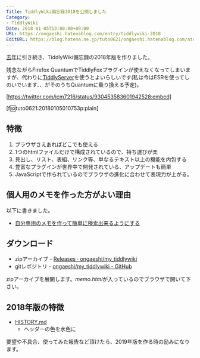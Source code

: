 ```yaml
---
Title: TiddlyWiki備忘録2018を公開しました
Category:
- TiddlyWiki
Date: 2018-01-05T13:00:00+09:00
URL: https://ongaeshi.hatenablog.com/entry/tiddlywiki-2018
EditURL: https://blog.hatena.ne.jp/tuto0621/ongaeshi.hatenablog.com/atom/entry/8599973812331685823
---
```


[去年](http://ongaeshi.hatenablog.com/entry/tiddlywiki-2017)に引き続き、TiddlyWiki備忘録の2018年版を作りました。

残念ながらFirefox QuantumでTiddlyFoxプラグインが使えなくなってしまいますが、代わりに[TiddlyServer](https://github.com/Arlen22/TiddlyServer)を使うとよいらしいです(私は今はESRを使ってしのいでいます、、がそのうちQuantumに乗り換える予定)。

[https://twitter.com/icm7216/status/930453583601942528:embed]

[f:id:tuto0621:20180105010753p:plain]

## 特徴
1. ブラウザさえあればどこでも使える
1. 1つのhtmlファイルだけで構成されているので、持ち運びが楽
1. 見出し、リスト、表組、リンク等、単なるテキスト以上の機能を内包する
1. 豊富なプラグインが世界中で開発されている、アップデートも簡単
1. JavaScriptで作られているのでブラウザの進化に合わせて表現力が上がる。

## 個人用のメモを作った方がよい理由
以下に書きました。

- [自分専用のメモを作って簡単に検索出来るようにする](http://ongaeshi.hatenablog.com/entry/20120130/1327934216)

## ダウンロード
- zipアーカイブ - [Releases · ongaeshi/my_tiddlywiki](https://github.com/ongaeshi/my_tiddlywiki/releases)
- gitレポジトリ - [ongaeshi/my_tiddlywiki - GitHub](https://github.com/ongaeshi/my_tiddlywiki)

zipアーカイブを展開します。<i>memo.html</i>が入っているのでブラウザで開いて下さい。

## 2018年版の特徴
- [HISTORY.md](https://github.com/ongaeshi/my_tiddlywiki/blob/master/HISTORY.md)
  - ヘッダーの色を水色に

要望や不具合、使ってみた報告など頂けたら、2019年版を作る時の励みになります。

